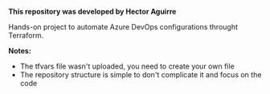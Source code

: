 __This repository was developed by Hector Aguirre__

Hands-on project to automate Azure DevOps configurations throught Terraform.

__Notes:__

- The tfvars file wasn't uploaded, you need to create your own file
- The repository structure is simple to don't complicate it and focus on the code

